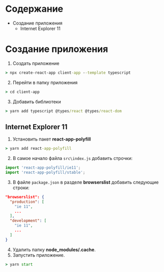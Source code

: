 # Содержание
* Создание приложения
  * Internet Explorer 11
# Создание приложения
1. Создать приложение
```cmd
> npx create-react-app client-app --template typescript
```
2. Перейти в папку приложения
```cmd
> cd client-app
```
3. Добавить библиотеки
```cmd
> yarn add typescript @types/react @types/react-dom
```
## Internet Explorer 11
1. Установить пакет **react-app-polyfill**
```cmd
> yarn add react-app-polyfill
```
2. В самое начало файла `src\index.js` добавить строчки:
```javascript
import 'react-app-polyfill/ie11';
import 'react-app-polyfill/stable';
```
3. В файле `package.json` в разделе **browserslist** добавить следующие строки:
```json
"browserslist": {
  "production": [
    "ie 11",
    ...
  ],
  "development": [
    "ie 11",
    ...
  ]
}
```
4. Удалить папку **node_modules/.cache**.
5. Запустить приложение.
```cmd
> yarn start
```

